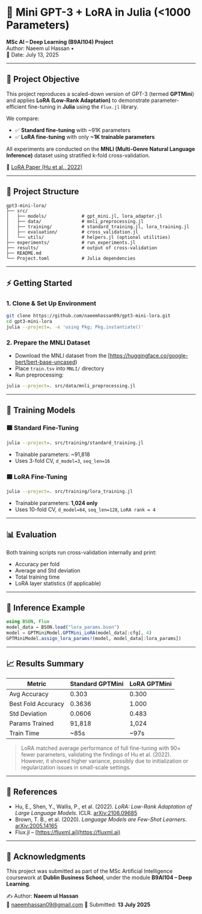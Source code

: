
# 🧠 Mini GPT-3 + LoRA in Julia (<1000 Parameters)  
**MSc AI – Deep Learning (B9AI104) Project**  
Author: Naeem ul Hassan •  
📅 Date: July 13, 2025

---

## 🎯 Project Objective

This project reproduces a scaled-down version of GPT-3 (termed **GPTMini**) and applies **LoRA (Low-Rank Adaptation)** to demonstrate parameter-efficient fine-tuning in **Julia** using the `Flux.jl` library.

We compare:
- ✅ **Standard fine-tuning** with ~91K parameters  
- ✅ **LoRA fine-tuning** with only **~1K trainable parameters**

All experiments are conducted on the **MNLI (Multi-Genre Natural Language Inference)** dataset using stratified k-fold cross-validation.

🔗 [LoRA Paper (Hu et al., 2022)](https://arxiv.org/abs/2106.09685)

---

## 📁 Project Structure

```
gpt3-mini-lora/
├── src/
│   ├── models/             # gpt_mini.jl, lora_adapter.jl
│   ├── data/               # mnli_preprocessing.jl
│   ├── training/           # standard_training.jl, lora_training.jl
│   ├── evaluation/         # cross_validation.jl
│   └── utils/              # helpers.jl (optional utilities)
├── experiments/            # run_experiments.jl
├── results/                # output of cross-validation
├── README.md
└── Project.toml            # Julia dependencies
```

---

## ⚡ Getting Started

### 1. Clone & Set Up Environment

```bash
git clone https://github.com/naeemhassan09/gpt3-mini-lora.git
cd gpt3-mini-lora
julia --project=. -e 'using Pkg; Pkg.instantiate()'
```

### 2. Prepare the MNLI Dataset

- Download the MNLI dataset from the [https://huggingface.co/google-bert/bert-base-uncased)
- Place `train.tsv` into `MNLI/` directory
- Run preprocessing:

```bash
julia --project=. src/data/mnli_preprocessing.jl
```

---

## 🚀 Training Models

### 🟩 Standard Fine-Tuning

```bash
julia --project=. src/training/standard_training.jl
```

- Trainable parameters: ~91,818  
- Uses 3-fold CV, `d_model=3`, `seq_len=16`

### 🟦 LoRA Fine-Tuning

```bash
julia --project=. src/training/lora_training.jl
```

- Trainable parameters: **1,024 only**  
- Uses 10-fold CV, `d_model=64`, `seq_len=128`, `LoRA rank = 4`

---

## 📊 Evaluation

Both training scripts run cross-validation internally and print:

- Accuracy per fold  
- Average and Std deviation  
- Total training time  
- LoRA layer statistics (if applicable)

---

## 🧪 Inference Example

```julia
using BSON, Flux
model_data = BSON.load("lora_params.bson")
model = GPTMiniModel.GPTMini_LoRA(model_data[:cfg], 4)
GPTMiniModel.assign_lora_params!(model, model_data[:lora_params])
```

---

## 📈 Results Summary

| Metric             | Standard GPTMini | LoRA GPTMini |
|--------------------|------------------|---------------|
| Avg Accuracy       | 0.303            | 0.300         |
| Best Fold Accuracy | 0.3636           | 1.000         |
| Std Deviation      | 0.0606           | 0.483         |
| Params Trained     | 91,818           | 1,024         |
| Train Time         | ~85s             | ~97s          |

> LoRA matched average performance of full fine-tuning with 90× fewer parameters, validating the findings of Hu et al. (2022). However, it showed higher variance, possibly due to initialization or regularization issues in small-scale settings.

---

## 🧾 References

- Hu, E., Shen, Y., Wallis, P., et al. (2022). *LoRA: Low-Rank Adaptation of Large Language Models*. ICLR. [arXiv:2106.09685](https://arxiv.org/abs/2106.09685)  
- Brown, T. B., et al. (2020). *Language Models are Few-Shot Learners*. [arXiv:2005.14165](https://arxiv.org/abs/2005.14165)  
- Flux.jl – [https://fluxml.ai](https://fluxml.ai)

---

## 📌 Acknowledgments

This project was submitted as part of the MSc Artificial Intelligence coursework at **Dublin Business School**, under the module **B9AI104 – Deep Learning**.

✍️ Author: **Naeem ul Hassan**  
📧 naeemhassan09@gmail.com
📅 Submitted: **13 July 2025**
